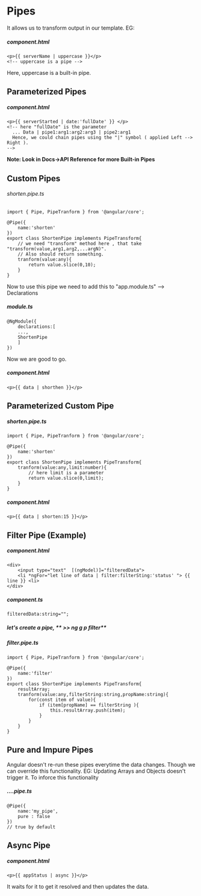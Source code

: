 # Pipes
It allows us to transform output in our template.
EG:
##### component.html
```
<p>{{ serverName | uppercase }}</p>
<!-- uppercase is a pipe -->
```
Here, uppercase is a built-in pipe.

## Parameterized Pipes
##### component.html
```
<p>{{ serverStarted | date:'fullDate' }} </p>
<!-- here "fullDate" is the parameter 
  ... Data | pipe1:arg1:arg2:arg3 | pipe2:arg1    
  Hence, we could chain pipes using the "|" symbol ( applied Left --> Right ).
-->
```

**Note: Look in Docs->API Reference for more Built-in Pipes**


## Custom Pipes
###### shorten.pipe.ts
```
import { Pipe, PipeTranform } from '@angular/core';

@Pipe({
    name:'shorten'
})
export class ShortenPipe implements PipeTransform{
    // we need "transform" method here , that take "transform(value,arg1,arg2,...argN)".
    // Also should return something.
    tranform(value:any){
        return value.slice(0,10); 
    }
}
```
Now to use this pipe we need to add this to "app.module.ts" --> Declarations
##### module.ts
```
@NgModule({
    declarations:[
    ...,
    ShortenPipe
    ]
})
```
Now we are good to go.
##### component.html
```
<p>{{ data | shorthen }}</p>
```

## Parameterized Custom Pipe
##### shorten.pipe.ts
```
import { Pipe, PipeTranform } from '@angular/core';

@Pipe({
    name:'shorten'
})
export class ShortenPipe implements PipeTransform{
    tranform(value:any,limit:number){
        // here limit is a parameter
        return value.slice(0,limit); 
    }
}
```
##### component.html
```
<p>{{ data | shorten:15 }}</p>
```

## Filter Pipe (Example)
##### component.html
```
<div>
    <input type="text"  [(ngModel)]="filteredData">
    <li *ngFor="let line of data | filter:filterSting:'status' "> {{ line }} <li>
</div>
```
##### component.ts
```
filteredData:string="";
```
##### let's create a pipe, ** >> ng g p filter**
##### filter.pipe.ts
```
import { Pipe, PipeTranform } from '@angular/core';

@Pipe({
    name:'filter'
})
export class ShortenPipe implements PipeTransform{
    resultArray;
    tranform(value:any,filterString:string,propName:string){
        for(const item of value){
            if (item[propName] == filterString ){
                this.resultArray.push(item);
            }
        }
    }
} 
```

## Pure and Impure Pipes
Angular doesn't re-run these pipes everytime the data changes. Though we can override this functionality.
EG: Updating Arrays and Objects doesn't trigger it.
To inforce this functionality
##### ....pipe.ts
```
@Pipe({
    name:'my_pipe',
    pure : false
})
// true by default
```

## Async Pipe
##### component.html
```
<p>{{ appStatus | async }}</p> 
```
It waits for it to get it resolved and then updates the data.
